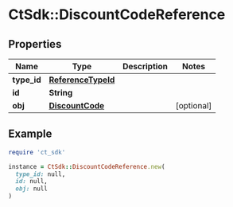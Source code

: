 # CtSdk::DiscountCodeReference

## Properties

| Name | Type | Description | Notes |
| ---- | ---- | ----------- | ----- |
| **type_id** | [**ReferenceTypeId**](ReferenceTypeId.md) |  |  |
| **id** | **String** |  |  |
| **obj** | [**DiscountCode**](DiscountCode.md) |  | [optional] |

## Example

```ruby
require 'ct_sdk'

instance = CtSdk::DiscountCodeReference.new(
  type_id: null,
  id: null,
  obj: null
)
```

